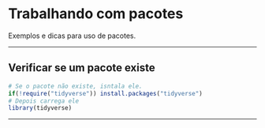 # Trabalhando com pacotes

Exemplos e dicas para uso de pacotes.

---

## Verificar se um pacote existe

```r
# Se o pacote não existe, isntala ele.
if(!require("tidyverse")) install.packages("tidyverse")
# Depois carrega ele
library(tidyverse)
```

---
